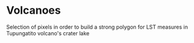 # Volcanoes
Selection of pixels in order to build a strong polygon for LST measures in Tupungatito volcano's crater lake
